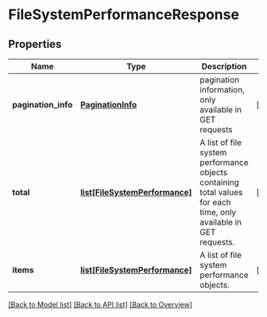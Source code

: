 # FileSystemPerformanceResponse

## Properties
Name | Type | Description | Notes
------------ | ------------- | ------------- | -------------
**pagination_info** | [**PaginationInfo**](PaginationInfo.md) | pagination information, only available in GET requests | [optional] 
**total** | [**list[FileSystemPerformance]**](FileSystemPerformance.md) | A list of file system performance objects containing total values for each time, only available in GET requests. | [optional] 
**items** | [**list[FileSystemPerformance]**](FileSystemPerformance.md) | A list of file system performance objects. | [optional] 

[[Back to Model list]](index.md#documentation-for-models) [[Back to API list]](index.md#endpoint-properties) [[Back to Overview]](index.md)


